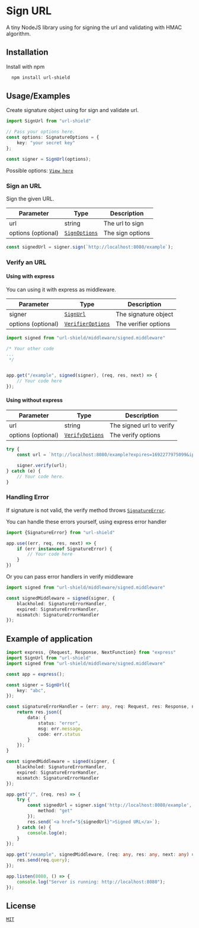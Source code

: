 # Sign URL
A tiny NodeJS library using for signing the url and validating with HMAC algorithm.



## Installation

Install with npm

```bash
  npm install url-shield
```
    
## Usage/Examples

Create signature object using for sign and validate url.

```ts
import SignUrl from "url-shield"

// Pass your options here.
const options: SignatureOptions = {
    key: "your secret key"
};

const signer = SignUrl(options);
```

Possible options: [`View here`](https://github.com/shin202/sign-url/blob/main/src/index.ts#L7-L20)

### Sign an URL

Sign the given URL.

| Parameter | Type | Description |
| --------- | ---- | ----------- |
| url       | string | The url to sign |
| options (optional) | [`SignOptions`](https://github.com/shin202/sign-url/blob/main/src/index.ts#L22-L39) | The sign options |

```ts
const signedUrl = signer.sign(`http://localhost:8080/example`);
```

### Verify an URL

#### Using with express
You can using it with express as middleware.

| Parameter | Type | Description |
| --------- | ---- | ----------- |
| signer    | [`SignUrl`]() | The signature object |
| options (optional) | [`VerifierOptions`](https://github.com/shin202/sign-url/blob/main/src/index.ts#L73-L90) | The verifier options |

```ts
import signed from "url-shield/middleware/signed.middleware"

/* Your other code
...
 */


app.get("/example", signed(signer), (req, res, next) => {
    // Your code here
});
```

#### Using without express

| Parameter | Type | Description |
| --------- | ---- | ----------- |
| url       | string | The signed url to verify |
| options (optional) | [`VerifyOptions`](https://github.com/shin202/sign-url/blob/main/src/index.ts#L71) | The verify options |

```ts
try {
    const url = `http://localhost:8080/example?expires=1692277975099&ip=&method=GET&r=KJ2Wxrgp9LCdmZxMIkv9UQ&sig=790c6a7fcccfdd9bb80c32bd3cd64c7965bbe8ed3fa377eacc7c1dea2517f6ce`;

    signer.verify(url);
} catch (e) {
    // Your code here.
}
```

### Handling Error
If signature is not valid, the verify method throws [`SignatureError`](https://github.com/shin202/sign-url/blob/main/src/index.ts#L108-L115).

You can handle these errors yourself, using express error handler

```ts
import {SignatureError} from "url-shield"

app.use((err, req, res, next) => {
    if (err instanceof SignatureError) {
        // Your code here
    }
})
```

Or you can pass error handlers in verify middleware

```ts
import signed from "url-shield/middleware/signed.middleware"

const signedMiddleware = signed(signer, {
    blackholed: SignatureErrorHandler,
    expired: SignatureErrorHandler,
    mismatch: SignatureErrorHandler
});
```

## Example of application

```ts
import express, {Request, Response, NextFunction} from "express"
import SignUrl from "url-shield"
import signed from "url-shield/middleware/signed.middleware"

const app = express();

const signer = SignUrl({
    key: "abc",
});

const signatureErrorHandler = (err: any, req: Request, res: Response, next: NextFunction) => {
    return res.json({
        data: {
            status: "error",
            msg: err.message,
            code: err.status
        }
    });
}

const signedMiddleware = signed(signer, {
    blackholed: SignatureErrorHandler,
    expired: SignatureErrorHandler,
    mismatch: SignatureErrorHandler
});

app.get("/", (req, res) => {
    try {
        const signedUrl = signer.sign('http://localhost:8080/example', {
            method: "get"
        });
        res.send(`<a href="${signedUrl}">Signed URL</a>`);
    } catch (e) {
        console.log(e);
    }
});

app.get("/example", signedMiddleware, (req: any, res: any, next: any) => {
    res.send(req.query);
});

app.listen(8080, () => {
    console.log("Server is running: http://localhost:8080");
});
```

## License

[`MIT`](https://github.com/shin202/sign-url/blob/main/LICENSE)







